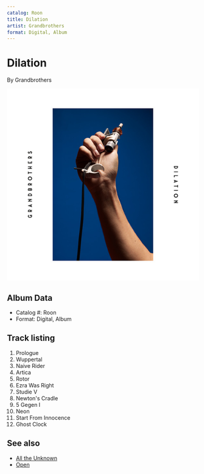 ```yaml
---
catalog: Roon
title: Dilation
artist: Grandbrothers
format: Digital, Album
---
```


# Dilation

By Grandbrothers

![](../../assets/albumcovers/Grandbrothers-Dilation.png)

## Album Data

- Catalog #: Roon
- Format: Digital, Album


## Track listing


1. Prologue
2. Wuppertal
3. Naive Rider
4. Artica
5. Rotor
6. Ezra Was Right
7. Studie V
8. Newton's Cradle
9. 5 Gegen I
10. Neon
11. Start From Innocence
12. Ghost Clock


## See also

- [All the Unknown](All_the_Unknown.md)
- [Open](Open.md)
